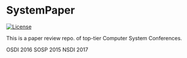 # SystemPaper

[![License](https://img.shields.io/badge/license-BSD-blue.svg)](LICENSE)

This is a paper review repo. of top-tier Computer System Conferences.

OSDI 2016
SOSP 2015
NSDI 2017

